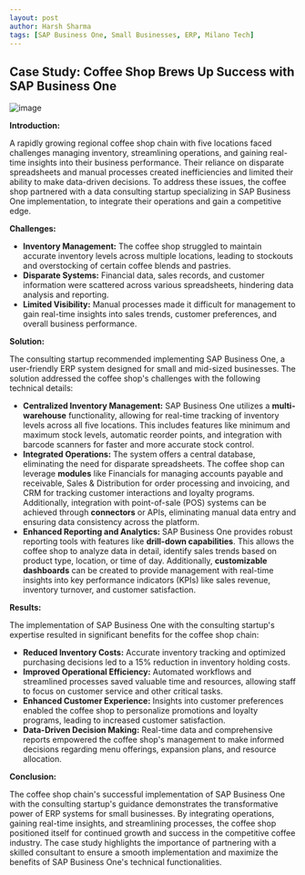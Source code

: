 ```yaml
---
layout: post
author: Harsh Sharma
tags: [SAP Business One, Small Businesses, ERP, Milano Tech]
---
```


## Case Study: Coffee Shop Brews Up Success with SAP Business One

![image](https://github.com/MilanoTech/milanotech.github.io/assets/166930479/3079069f-9915-4f59-bc12-5f931e54c603)


**Introduction:**

A rapidly growing regional coffee shop chain with five locations faced challenges managing inventory, streamlining operations, and gaining real-time insights into their business performance. Their reliance on disparate spreadsheets and manual processes created inefficiencies and limited their ability to make data-driven decisions. To address these issues, the coffee shop partnered with a data consulting startup specializing in SAP Business One implementation, to integrate their operations and gain a competitive edge.

**Challenges:**

* **Inventory Management:** The coffee shop struggled to maintain accurate inventory levels across multiple locations, leading to stockouts and overstocking of certain coffee blends and pastries.
* **Disparate Systems:**  Financial data, sales records, and customer information were scattered across various spreadsheets, hindering data analysis and reporting.
* **Limited Visibility:**  Manual processes made it difficult for management to gain real-time insights into sales trends, customer preferences, and overall business performance.

**Solution:**

The consulting startup recommended implementing SAP Business One, a user-friendly ERP system designed for small and mid-sized businesses. The solution addressed the coffee shop's challenges with the following technical details:

* **Centralized Inventory Management:**  SAP Business One utilizes a **multi-warehouse** functionality, allowing for real-time tracking of inventory levels across all five locations. This includes features like minimum and maximum stock levels, automatic reorder points, and integration with barcode scanners for faster and more accurate stock control.
* **Integrated Operations:**  The system offers a central database, eliminating the need for disparate spreadsheets. The coffee shop can leverage **modules** like Financials for managing accounts payable and receivable, Sales & Distribution for order processing and invoicing, and CRM for tracking customer interactions and loyalty programs. Additionally, integration with point-of-sale (POS) systems can be achieved through **connectors** or APIs, eliminating manual data entry and ensuring data consistency across the platform.
* **Enhanced Reporting and Analytics:**  SAP Business One provides robust reporting tools with features like **drill-down capabilities**. This allows the coffee shop to analyze data in detail, identify sales trends based on product type, location, or time of day. Additionally, **customizable dashboards** can be created to provide management with real-time insights into key performance indicators (KPIs) like sales revenue, inventory turnover, and customer satisfaction.

**Results:**

The implementation of SAP Business One with the consulting startup's expertise resulted in significant benefits for the coffee shop chain:

* **Reduced Inventory Costs:**  Accurate inventory tracking and optimized purchasing decisions led to a 15% reduction in inventory holding costs.
* **Improved Operational Efficiency:**  Automated workflows and streamlined processes saved valuable time and resources, allowing staff to focus on customer service and other critical tasks.
* **Enhanced Customer Experience:**  Insights into customer preferences enabled the coffee shop to personalize promotions and loyalty programs, leading to increased customer satisfaction.
* **Data-Driven Decision Making:**  Real-time data and comprehensive reports empowered the coffee shop's management to make informed decisions regarding menu offerings, expansion plans, and resource allocation.

**Conclusion:**

The coffee shop chain's successful implementation of SAP Business One with the consulting startup's guidance demonstrates the transformative power of ERP systems for small businesses. By integrating operations, gaining real-time insights, and streamlining processes, the coffee shop positioned itself for continued growth and success in the competitive coffee industry. The case study highlights the importance of partnering with a skilled consultant to ensure a smooth implementation and maximize the benefits of SAP Business One's technical functionalities.

